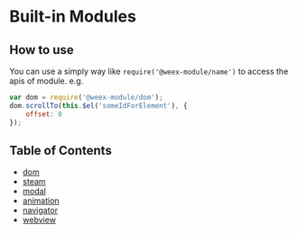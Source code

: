 # Built-in Modules

## How to use

You can use a simply way like `require('@weex-module/name')` to access the
apis of module. e.g.

```javascript
var dom = require('@weex-module/dom');
dom.scrollTo(this.$el('someIdForElement'), {
    offset: 0
});
```

## Table of Contents

* [dom](./dom.md)
* [steam](./stream.md)
* [modal](./modal.md)
* [animation](./animation.md)
* [navigator](./navigator.md)
* [webview](./webview.md)
